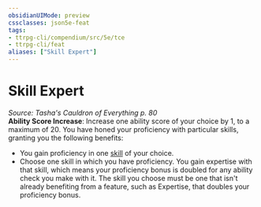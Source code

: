 ```yaml
---
obsidianUIMode: preview
cssclasses: json5e-feat
tags:
- ttrpg-cli/compendium/src/5e/tce
- ttrpg-cli/feat
aliases: ["Skill Expert"]
---
```

# Skill Expert
*Source: Tasha's Cauldron of Everything p. 80*  
**Ability Score Increase**: Increase one ability score of your choice by 1, to a maximum of 20.
You have honed your proficiency with particular skills, granting you the following benefits:

- You gain proficiency in one [skill](3-Mechanics/CLI/tables/skills.md) of your choice.  
- Choose one skill in which you have proficiency. You gain expertise with that skill, which means your proficiency bonus is doubled for any ability check you make with it. The skill you choose must be one that isn't already benefiting from a feature, such as Expertise, that doubles your proficiency bonus.